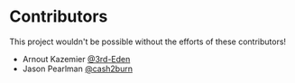 # Contributors

This project wouldn't be possible without the efforts of these contributors!

- Arnout Kazemier [@3rd-Eden](/3rd-Eden)
- Jason Pearlman [@cash2burn](/cash2burn)
